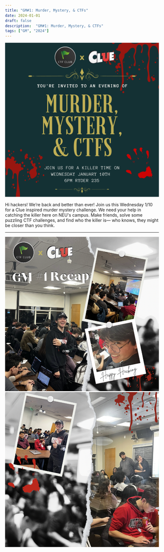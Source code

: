 ```yaml
---
title: "GM#1: Murder, Mystery, & CTFs"
date: 2024-01-01
draft: false
description:  "GM#1: Murder, Mystery, & CTFs"
tags: ["GM", "2024"]
---
```


![featured](featured.png)

Hi hackers! We’re back and better than ever! Join us this Wednesday 1/10 for a Clue inspired murder mystery challenge. We need your help in catching the killer here on NEU's campus. Make friends, solve some puzzling CTF challenges, and find who the killer is— who knows, they might be closer than you think.

---

![sp24_gm1](gm11.png)
![sp24_gm1](gm12.png)
